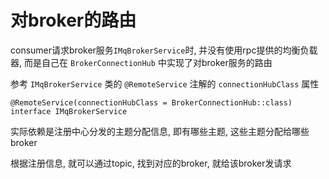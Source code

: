 # 对broker的路由

consumer请求broker服务`IMqBrokerService`时, 并没有使用rpc提供的均衡负载器, 而是自己在 `BrokerConnectionHub` 中实现了对broker服务的路由

参考 `IMqBrokerService` 类的 `@RemoteService` 注解的 `connectionHubClass` 属性
```
@RemoteService(connectionHubClass = BrokerConnectionHub::class)
interface IMqBrokerService
```

实际依赖是注册中心分发的主题分配信息, 即有哪些主题, 这些主题分配给哪些broker

根据注册信息, 就可以通过topic, 找到对应的broker, 就给该broker发请求